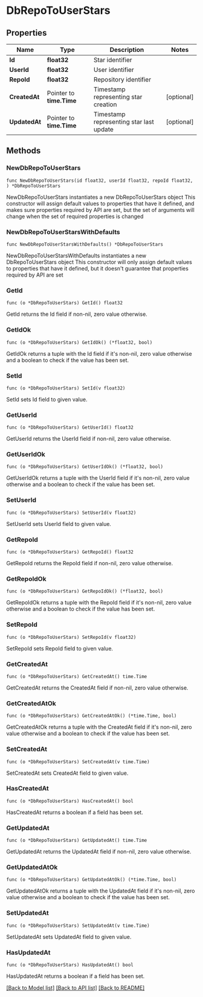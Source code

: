 # DbRepoToUserStars

## Properties

Name | Type | Description | Notes
------------ | ------------- | ------------- | -------------
**Id** | **float32** | Star identifier | 
**UserId** | **float32** | User identifier | 
**RepoId** | **float32** | Repository identifier | 
**CreatedAt** | Pointer to **time.Time** | Timestamp representing star creation | [optional] 
**UpdatedAt** | Pointer to **time.Time** | Timestamp representing star last update | [optional] 

## Methods

### NewDbRepoToUserStars

`func NewDbRepoToUserStars(id float32, userId float32, repoId float32, ) *DbRepoToUserStars`

NewDbRepoToUserStars instantiates a new DbRepoToUserStars object
This constructor will assign default values to properties that have it defined,
and makes sure properties required by API are set, but the set of arguments
will change when the set of required properties is changed

### NewDbRepoToUserStarsWithDefaults

`func NewDbRepoToUserStarsWithDefaults() *DbRepoToUserStars`

NewDbRepoToUserStarsWithDefaults instantiates a new DbRepoToUserStars object
This constructor will only assign default values to properties that have it defined,
but it doesn't guarantee that properties required by API are set

### GetId

`func (o *DbRepoToUserStars) GetId() float32`

GetId returns the Id field if non-nil, zero value otherwise.

### GetIdOk

`func (o *DbRepoToUserStars) GetIdOk() (*float32, bool)`

GetIdOk returns a tuple with the Id field if it's non-nil, zero value otherwise
and a boolean to check if the value has been set.

### SetId

`func (o *DbRepoToUserStars) SetId(v float32)`

SetId sets Id field to given value.


### GetUserId

`func (o *DbRepoToUserStars) GetUserId() float32`

GetUserId returns the UserId field if non-nil, zero value otherwise.

### GetUserIdOk

`func (o *DbRepoToUserStars) GetUserIdOk() (*float32, bool)`

GetUserIdOk returns a tuple with the UserId field if it's non-nil, zero value otherwise
and a boolean to check if the value has been set.

### SetUserId

`func (o *DbRepoToUserStars) SetUserId(v float32)`

SetUserId sets UserId field to given value.


### GetRepoId

`func (o *DbRepoToUserStars) GetRepoId() float32`

GetRepoId returns the RepoId field if non-nil, zero value otherwise.

### GetRepoIdOk

`func (o *DbRepoToUserStars) GetRepoIdOk() (*float32, bool)`

GetRepoIdOk returns a tuple with the RepoId field if it's non-nil, zero value otherwise
and a boolean to check if the value has been set.

### SetRepoId

`func (o *DbRepoToUserStars) SetRepoId(v float32)`

SetRepoId sets RepoId field to given value.


### GetCreatedAt

`func (o *DbRepoToUserStars) GetCreatedAt() time.Time`

GetCreatedAt returns the CreatedAt field if non-nil, zero value otherwise.

### GetCreatedAtOk

`func (o *DbRepoToUserStars) GetCreatedAtOk() (*time.Time, bool)`

GetCreatedAtOk returns a tuple with the CreatedAt field if it's non-nil, zero value otherwise
and a boolean to check if the value has been set.

### SetCreatedAt

`func (o *DbRepoToUserStars) SetCreatedAt(v time.Time)`

SetCreatedAt sets CreatedAt field to given value.

### HasCreatedAt

`func (o *DbRepoToUserStars) HasCreatedAt() bool`

HasCreatedAt returns a boolean if a field has been set.

### GetUpdatedAt

`func (o *DbRepoToUserStars) GetUpdatedAt() time.Time`

GetUpdatedAt returns the UpdatedAt field if non-nil, zero value otherwise.

### GetUpdatedAtOk

`func (o *DbRepoToUserStars) GetUpdatedAtOk() (*time.Time, bool)`

GetUpdatedAtOk returns a tuple with the UpdatedAt field if it's non-nil, zero value otherwise
and a boolean to check if the value has been set.

### SetUpdatedAt

`func (o *DbRepoToUserStars) SetUpdatedAt(v time.Time)`

SetUpdatedAt sets UpdatedAt field to given value.

### HasUpdatedAt

`func (o *DbRepoToUserStars) HasUpdatedAt() bool`

HasUpdatedAt returns a boolean if a field has been set.


[[Back to Model list]](../README.md#documentation-for-models) [[Back to API list]](../README.md#documentation-for-api-endpoints) [[Back to README]](../README.md)


